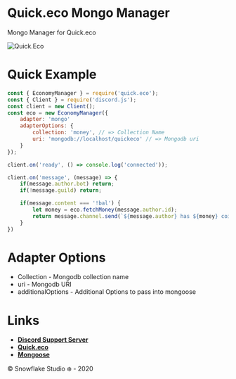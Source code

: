 # Quick.eco Mongo Manager
Mongo Manager for Quick.eco

![Quick.Eco](https://nodei.co/npm/quick.eco.png)

# Quick Example
```js
const { EconomyManager } = require('quick.eco');
const { Client } = require('discord.js');
const client = new Client();
const eco = new EconomyManager({
    adapter: 'mongo'
    adapterOptions: {
        collection: 'money', // => Collection Name
        uri: 'mongodb://localhost/quickeco' // => Mongodb uri
    }
});

client.on('ready', () => console.log('connected'));

client.on('message', (message) => {
    if(message.author.bot) return;
    if(!message.guild) return;

    if(message.content === '!bal') {
        let money = eco.fetchMoney(message.author.id);
        return message.channel.send(`${message.author} has ${money} coins.`);
    }
})

```

# Adapter Options
- Collection - Mongodb collection name
- uri - Mongodb URI
- additionalOptions - Additional Options to pass into mongoose

# Links
- **[Discord Support Server](https://discord.gg/2SUybzb)**
- **[Quick.eco](https://npmjs.com/package/quick.eco)**
- **[Mongoose](https://npmjs.com/package/mongoose)**

© Snowflake Studio ❄️ - 2020
